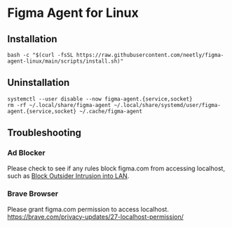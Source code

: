 # Figma Agent for Linux

## Installation

```
bash -c "$(curl -fsSL https://raw.githubusercontent.com/neetly/figma-agent-linux/main/scripts/install.sh)"
```

## Uninstallation

```
systemctl --user disable --now figma-agent.{service,socket}
rm -rf ~/.local/share/figma-agent ~/.local/share/systemd/user/figma-agent.{service,socket} ~/.cache/figma-agent
```

## Troubleshooting

### Ad Blocker

Please check to see if any rules block figma.com from accessing localhost, such as [Block Outsider Intrusion into LAN](https://github.com/uBlockOrigin/uAssets/blob/master/filters/lan-block.txt).

### Brave Browser

Please grant figma.com permission to access localhost.
https://brave.com/privacy-updates/27-localhost-permission/
